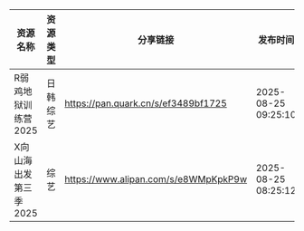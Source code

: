 | 资源名称          | 资源类型 | 分享链接                                 | 发布时间                |
| ------------- | ---- | ------------------------------------ | ------------------- |
| R弱鸡地狱训练营2025  | 日韩综艺 | https://pan.quark.cn/s/ef3489bf1725  | 2025-08-25 09:25:10 |
| X向山海出发第三季2025 | 综艺   | https://www.alipan.com/s/e8WMpKpkP9w | 2025-08-25 08:25:12 |
